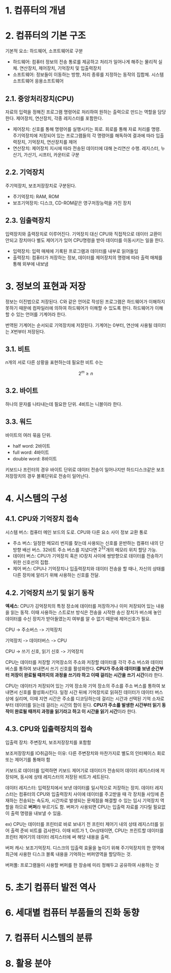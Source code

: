 # 1. 컴퓨터의 개념

# 2. 컴퓨터의 기본 구조
기본적 요소: 하드웨어, 소프트웨어로 구분

* 하드웨어: 컴퓨터 정보의 전송 통로를 제공하고 처리가 일어나게 해주는 물리적 실체. 연산장치, 제어장치, 기억장치 및 입출력장치
* 소프트웨어: 정보들이 이동하는 방향, 처리 종류를 지정하는 동작의 집합체. 시스템 소프트웨어 응용소프트웨어

## 2.1. 중앙처리장치(CPU)
자료의 입력을 정해진 프로그램 명령어로 처리하여 원하는 출력으로 만드는 역할을 담당한다. 제어장치, 연산장치, 각종 레지스터를 포함한다. 

* 제어장치: 신호를 통해 명령어를 실행시키는 회로. 회로를 통해 자료 처리를 명령. 주기억장치에 저장되어 있는 프로그램들의 각 명령어를 해독하여 결과에 따라 입출력장치, 기억장치, 연산장치를 제어
* 연산장치: 제어장치 지시에 따라 전송된 데이터에 대해 논리연산 수행. 레지스터, 누산기, 가산기, 시프터, 카운터로 구분

## 2.2. 기억장치
주기억장치, 보조저장장치로 구분된다. 

* 주기억장치: RAM, ROM
* 보조기억장치: 디스크, CD-ROM같은 영구저장능력을 가진 장치

## 2.3. 임출력장치
입력장치와 출력장치로 이루어진다. 기억장치 대신 CPU와 직접적으로 데이터 교환이 안되고 장치마다 별도 제어기가 있어 CPU명령을 받아 데이터를 이동시키는 일을 한다. 

* 입력장치: 입력 매체에 기록된 프로그램과 데이터를 내부로 읽어들임
* 출력장치: 컴퓨터가 저장하는 정보, 데이터를 제어장치의 명령에 따라 출력 매체를 통해 외부에 내보냄

# 3. 정보의 표현과 저장
정보는 이진법으로 저장된다. C와 같은 언어로 작성된 프로그램은 하드웨어가 이해하지 못하기 때문에 컴파일러에 의하여 하드웨어가 이해할 수 있도록 한다. 하드웨어가 이해할 수 있는 언어를 기계어라 한다. 

번역된 기계어는 순서되로 기억장치에 저장된다. 기계어는 $0$부터, 연산에 사용될 데이터는 $X$번부터 저장된다.

## 3.1. 비트
$n$개의 서로 다른 상황을 표현하는데 필요한 비트 수는 

$$2^m \geq n$$

## 3.2. 바이트
하나의 문자를 나타내는데 필요한 단위. 4비트는 니블이라 한다. 

## 3.3. 워드
바이트의 여러 묶음 단위.

* half word: 2바이트
* full word: 4바이트
* double word: 8바이트

키보드나 프린터의 경우 바이트 단위로 데이터 전송이 일어나지만 하드디스크같은 보조저장장치의 경우  블록단위로 전송이 일어난다. 

# 4. 시스템의 구성

## 4.1. CPU와 기억장치 접속
시스템 버스: 컴퓨터 메인 보드의 도로. CPU와 다른 요소 사이 정보 교환 통로

* 주소 버스: 일정한 메모리 번지를 찾는데 사용되는 신호를 운반하는 컴퓨터 내의 단방향 배선 버스. 32비트 주소 버스를 지녔다면 $2^32$개의 메모리 위치 할당 가능.
* 데이터 버스: CPU가 기억장치 혹은 IO장치 사이에 쌍방향으로 데이터를 전송하기 위한 신호선의 집합.
* 제어 버스: CPU나 기억장치나 입출력장치와 데이터 전송을 할 때나, 자신의 상태를 다른 장치에 알리기 위해 사용하는 신호를 전달.

## 4.2. 기억장치 쓰기 및 읽기 동작
**엑세스**: CPU가 깅억장치의 특정 장소에 데이터를 저장하거나 이미 저장되어 있는 내용을 읽는 동작. 이때 사용하는 스트로브 방식은 전송을 시작한 송신 장치가 버스에 놓인 데이터를 수신 장치가 받아들였는지 여부를 알 수 없기 때문에 제어신호가 필요. 

CPU -> 주소버스 -> 기억장치

기억장치 -> 데이터버스 -> CPU

CPU -> 쓰기 신호, 읽기 신호 -> 기억장치

CPU는 데이터를 저장할 기억장소의 주소와 저장할 데이터를 각각 주소 버스와 데이터 버스를 통하여 보내면서 쓰기 신호를 활성화한다. **CPU가 주소와 데이터를 보낸 순간부터 저장이 완료될 때까지의 과정을 쓰기라 하고 이때 걸리는 시간을 쓰기 시간**이라 한다. 

CPU는 데이터가 저장되어 있는 기억 장소와 기억 장소의 주소를 주소 버스를 통하여 보내면서 신호를 활성화시킨다. 일정 시간 뒤에 기억장치로 읽혀진 데이터가 데이터 버스상에 실리며, 이때 지연 시간은 주소를 디코딩하는데 걸리는 시간과 선택된 기억 소자로부터 데이터를 읽는데 걸리는 시간의 합이 된다. **CPU가 주소를 발생한 시간부터 읽기 동작이 완료될 때까지 과정을 읽기라고 하고 이 시간을 읽기 시간**이라 한다. 

## 4.3. CPU와 입출력장치의 접속
입출력 장치: 주변장치, 보조저장장치를 포함함

보조저장장치를 IO취급하는 이유: 다른 주변장치와 마찬가지로 별도의 인터페이스 회로 또는 제어기를 통해야 함

키보드로 데이터를 입력하면 키보드 제어기로 데이터가 전송되어 데이터 레지스터에 저장되며, 동시에 상태 레지스터의 저장된 비트가 세트된다. 

데이터 레지스터: 입력장치에서 보낸 데이터를 일시적으로 저장하는 장치. 데이터 레지스터는 컴퓨터의 CPU와 입출력장치 사이에 데이터를 주고받을 때 각 장치들 사잉에 존재하는 전송되는 속도차, 시간차로 발생되는 문제점을 해결할 수 있는 임시 기억장치 역할을 하므로 **버퍼**라 부르기도 함. 버퍼가 사용되면 CPU는 입출력 자료를 기다릴 필요없이 출력 명령을 내보낼 수 있음. 

ex) CPU는 데이터를 프린터로 바로 보내기 전 프린터 제어기 내의 상태 레지스터를 읽어 출력 준비 비트를 검사한다. 이때 비트가 1, On상태이면, CPU는 프린트할 데이터를 프린터 제어기의 데이터 레지스터에 써 해당 내용을 출력.

버퍼 캐시: 보조기억장치. 디스크의 입출력 효율을 높이기 위해 주기억장치의 한 영역에 최근에 사용한 디스크 블록 내용을 기억하는 버퍼영역을 할당하는 것. 

버퍼풀: 프로그램들이 사용할 버퍼를 한 장송에 미리 정해두고 공유하여 사용하는 것

# 5. 초기 컴퓨터 발전 역사

# 6. 세대별 컴퓨터 부품들의 진화 동향

# 7. 컴퓨터 시스템의 분류

# 8. 활용 분야 